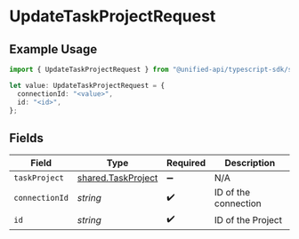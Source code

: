 # UpdateTaskProjectRequest

## Example Usage

```typescript
import { UpdateTaskProjectRequest } from "@unified-api/typescript-sdk/sdk/models/operations";

let value: UpdateTaskProjectRequest = {
  connectionId: "<value>",
  id: "<id>",
};
```

## Fields

| Field                                                           | Type                                                            | Required                                                        | Description                                                     |
| --------------------------------------------------------------- | --------------------------------------------------------------- | --------------------------------------------------------------- | --------------------------------------------------------------- |
| `taskProject`                                                   | [shared.TaskProject](../../../sdk/models/shared/taskproject.md) | :heavy_minus_sign:                                              | N/A                                                             |
| `connectionId`                                                  | *string*                                                        | :heavy_check_mark:                                              | ID of the connection                                            |
| `id`                                                            | *string*                                                        | :heavy_check_mark:                                              | ID of the Project                                               |